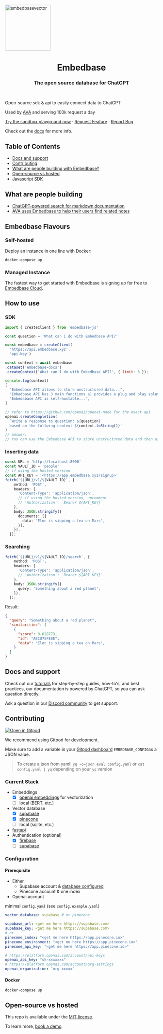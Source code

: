 <br />

<img width="150" alt="embedbasevector" src="https://user-images.githubusercontent.com/11430621/223136025-14572cac-f2aa-455c-936b-a48cb35a0c57.png">
<p align="center">
  <h1 align="center">Embedbase</h1>


<h3 align="center">The open source database for ChatGPT</h3>

  <p align="center">
    <br />
    <p>Open-source sdk & api to easily connect data to ChatGPT</p>
    <p>Used by <a href="https://github.com/louis030195/obsidian-ava">AVA</a> and serving 100k request a day</p>
    <a href="https://app.embedbase.xyz/signup">Try the sandbox playground now</a>
    ·
    <a href="https://github.com/another-ai/embedbase/issues/new?assignees=&labels=enhancement">Request Feature</a>
    ·
    <a href="https://github.com/another-ai/embedbase/issues/new?assignees=&labels=bug">Report Bug</a>
    <br />
  </p>
</p>

Check out the [docs](https://docs.embedbase.xyz) for more info.

## Table of Contents

- [Docs and support](#docs-and-support)
- [Contributing](#contributing)
- [What are people building with Embedbase?](#what-are-people-building)
- [Open-source vs hosted](#open-source-vs-hosted)
- [Javascript SDK](#sdk)

## What are people building

- [ChatGPT-powered search for markdown documentation](https://github.com/different-ai/chat-gpt-powered-nextra)
- [AVA uses Embedbase to help their users find related notes](https://github.com/louis030195/obsidian-ava)

## Embedbase Flavours

### Self-hosted

Deploy an instance in one line with Docker:

 ```bash 
docker-compose up
 ``` 


### Managed Instance

The fastest way to get started with Embedbase is signing up for free to [Embedbase Cloud](https://app.embedbase.xyz/).

## How to use 
### SDK

```js
import { createClient } from 'embedbase-js'

const question = 'What can I do with Embedbase API?'

const embedbase = createClient(
  'https://api.embedbase.xyz',
  'api-key')

const context = await embedbase
.dataset('embedbase-docs')
.createContext('What can I do with Embedbase API?', { limit: 3 });

console.log(context) 
[
  "Embedbase API allows to store unstructured data...",
  "Embedbase API has 3 main functions a) provides a plug and play solution to store embeddings b) makes it easy to connect to get the right data into llms c)..",
  "Embedabase API is self-hostable...",
]

// refer to https://github.com/openai/openai-node for the exact api
openai.createCompletion(
  `Write a response to question: ${question} 
  based on the follwing context ${context.toString()}`
)
// answer:
// You can use the Embedbase API to store unstructured data and then use the data to connect it to LLMs
```



### Inserting data

```ts
const URL = 'http://localhost:8000'
const VAULT_ID = 'people'
// if using the hosted version
const API_KEY = '<https://app.embedbase.xyz/signup>'
fetch(`${URL}/v1/${VAULT_ID}`, {
    method: 'POST',
    headers: {
      'Content-Type': 'application/json',
      // if using the hosted version, uncomment
      // 'Authorization': `Bearer ${API_KEY}`
    },
    body: JSON.stringify({
      documents: [{
        data: 'Elon is sipping a tea on Mars',
      }],
    }),
  });
```


### Searching

```ts
fetch(`${URL}/v1/${VAULT_ID}/search`, {
    method: 'POST',
    headers: {
      'Content-Type': 'application/json',
      // 'Authorization': `Bearer ${API_KEY}`
    },
    body: JSON.stringify({
      query: 'Something about a red planet',
    }),
  });
```

Result:

```json
{
  "query": "Something about a red planet",
  "similarities": [
    {
      "score": 0.828773,
      "id": "ABCU75FEBE",
      "data": "Elon is sipping a tea on Mars",
    }
  ]
}
```

## Docs and support

Check out our [tutorials](https://docs.embedbase.xyz) for step-by-step guides, how-to's, and best practices, our documentation is powered by ChatGPT, so you can ask question directly. 

Ask a question in our [Discord community](https://discord.gg/pMNeuGrDky) to get support.

## Contributing

[![Open in Gitpod](https://gitpod.io/button/open-in-gitpod.svg)](https://gitpod.io/#https://github.com/another-ai/embedbase)

We recommend using Gitpod for development.

Make sure to add a variable in your [Gitpod dashboard](https://gitpod.io/user/variables) `EMBEDBASE_CONFIG`as a JSON value.

> To create a json from yaml: `yq -o=json eval config.yaml` or `cat config.yaml | yq` depending on your `yq` version

### Current Stack

* Embeddings
  - [x] [openai embeddings](https://platform.openai.com/docs/guides/embeddings) for vectorization
  - [ ] local (BERT, etc.)
* Vector database
  - [x] [supabase](https://supabase.com/)
  - [x] [pinecone](https://www.pinecone.io/)
  - [ ] local (sqlite, etc.)
* [fastapi](https://github.com/tiangolo/fastapi)
* Authentication (optional)
  - [x] [firebase](https://firebase.google.com/)
  - [ ] [supabase](https://supabase.com/)

### Configuration

#### Prerequisite
* Either
  * Supabase account & [database configured](https://docs.embedbase.xyz/deployment#using-supabase)
  * Pinecone account & one index
* Openai account

minimal `config.yaml` (see `config.example.yaml`)

```yaml
vector_database: supabase # or pinecone

supabase_url: <get me here https://supabase.com>
supabase_key: <get me here https://supabase.com>
# or
pinecone_index: "<get me here https://app.pinecone.io>"
pinecone_environment: "<get me here https://app.pinecone.io>"
pinecone_api_key: "<get me here https://app.pinecone.io>"

# https://platform.openai.com/account/api-keys
openai_api_key: "sk-xxxxxxx"
# https://platform.openai.com/account/org-settings
openai_organization: "org-xxxxx"
```

#### Docker

`docker-compose up`


## Open-source vs hosted

This repo is available under the [MIT license](https://github.com/another-ai/embedbase/blob/master/LICENSE). 

To learn more, [book a demo](https://cal.com/potato/20min).

